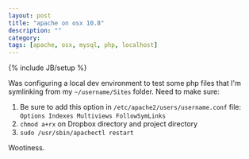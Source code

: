 ```yaml
---
layout: post
title: "apache on osx 10.8"
description: ""
category: 
tags: [apache, osx, mysql, php, localhost]
---
```

{% include JB/setup %}

Was configuring a local dev environment to test some php files that I'm symlinking from my `~/username/Sites` folder. Need to make sure:

1. Be sure to add this option in `/etc/apache2/users/username.conf` file: `Options Indexes Multiviews FollowSymLinks`
2. `chmod a+rx` on Dropbox directory and project directory
3. `sudo /usr/sbin/apachectl restart`

Wootiness.
